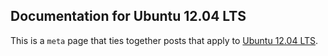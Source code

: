 ## Documentation for Ubuntu 12.04 LTS

This is a `meta` page that ties together posts that apply to [Ubuntu 12.04 LTS](http://releases.ubuntu.com/12.04/).

